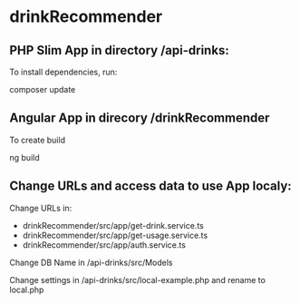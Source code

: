 # drinkRecommender

PHP Slim App in directory /api-drinks:
--------------------------------------
To install dependencies, run:

composer update


Angular App in direcory /drinkRecommender
-----------------------------------------
To create build

ng build


Change URLs and access data to use App localy:
-------------------

Change URLs in:
- drinkRecommender/src/app/get-drink.service.ts
- drinkRecommender/src/app/get-usage.service.ts
- drinkRecommender/src/app/auth.service.ts

Change DB Name in /api-drinks/src/Models

Change settings in /api-drinks/src/local-example.php and rename to local.php
